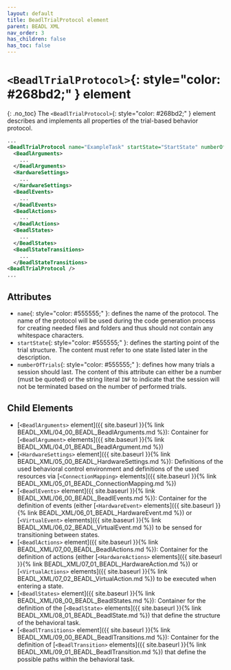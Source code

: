 ```yaml
---
layout: default
title: BeadlTrialProtocol element
parent: BEADL XML
nav_order: 3
has_children: false
has_toc: false
---
```

# `<BeadlTrialProtocol>`{: style="color: #268bd2;" } element
{: .no_toc}
The `<BeadlTrialProtocol>`{: style="color: #268bd2;" } element describes and implements all properties of the trial-based behavior protocol.

```xml
...
<BeadlTrialProtocol name="ExampleTask" startState="StartState" numberOfTrials="123">
  <BeadlArguments>
    ...
  </BeadlArguments>
  <HardwareSettings>
    ...
  </HardwareSettings>
  <BeadlEvents>
    ...
  </BeadlEvents>
  <BeadlActions>
    ...
  </BeadlActions>
  <BeadlStates>
    ...
  </BeadlStates>
  <BeadlStateTransitions>
    ...
  </BeadlStateTransitions>
<BeadlTrialProtocol />
...
```

## Attributes
- `name`{: style="color: #555555;" }: defines the name of the protocol. The name of the protocol will be used during the code generation process for creating needed files and folders and thus should not contain any whitespace characters.
- `startState`{: style="color: #555555;" }: defines the starting point of the trial structure. The content must refer to one state listed later in the description.
- `numberOfTrials`{: style="color: #555555;" }: defines how many trials a session should last. The content of this attribute can either be a number (must be quoted) or the string literal `INF` to indicate that the session will not be terminated based on the number of performed trials.

## Child Elements
- [`<BeadlArguments>` element]({{ site.baseurl }}{% link BEADL_XML/04_00_BEADL_BeadlArguments.md %}): Container for [`<BeadlArgument>` elements]({{ site.baseurl }}{% link BEADL_XML/04_01_BEADL_BeadlArgument.md %})
- [`<HardwareSettings>` element]({{ site.baseurl }}{% link BEADL_XML/05_00_BEADL_HardwareSettings.md %}): Definitions of the used behavioral control environment and definitions of the used resources via [`<ConnectionMapping>` elements]({{ site.baseurl }}{% link BEADL_XML/05_01_BEADL_ConnectionMapping.md %})
- [`<BeadlEvents>` element]({{ site.baseurl }}{% link BEADL_XML/06_00_BEADL_BeadlEvents.md %}): Container for the definition of events (either [`<HardwareEvent>` elements]({{ site.baseurl }}{% link BEADL_XML/06_01_BEADL_HardwareEvent.md %}) or [`<VirtualEvent>` elements]({{ site.baseurl }}{% link BEADL_XML/06_02_BEADL_VirtualEvent.md %}) to be sensed for transitioning between states.
- [`<BeadlActions>` element]({{ site.baseurl }}{% link BEADL_XML/07_00_BEADL_BeadlActions.md %}): Container for the definition of actions (either [`<HardwareActions>` elements]({{ site.baseurl }}{% link BEADL_XML/07_01_BEADL_HardwareAction.md %}) or [`<VirtualActions>` elements]({{ site.baseurl }}{% link BEADL_XML/07_02_BEADL_VirtualAction.md %}) to be executed when entering a state.
- [`<BeadlStates>` element]({{ site.baseurl }}{% link BEADL_XML/08_00_BEADL_BeadlStates.md %}): Container for the definition of the [`<BeadlState>` elements]({{ site.baseurl }}{% link BEADL_XML/08_01_BEADL_BeadlState.md %}) that define the structure of the behavioral task.
- [`<BeadlTransitions>` element]({{ site.baseurl }}{% link BEADL_XML/09_00_BEADL_BeadlTransitions.md %}): Container for the definition of [`<BeadlTransition>` elements]({{ site.baseurl }}{% link BEADL_XML/09_01_BEADL_BeadlTransition.md %}) that define the possible paths within the behavioral task.